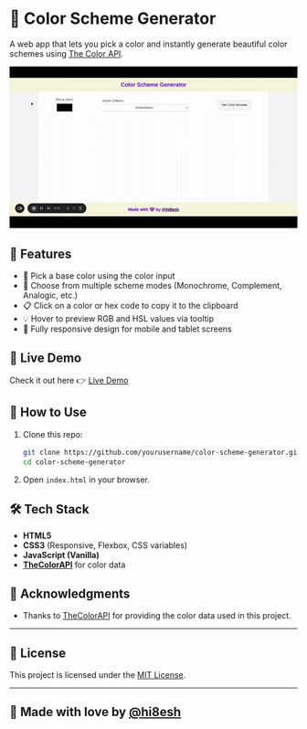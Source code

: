 # 🎨 Color Scheme Generator

A web app that lets you pick a color and instantly generate beautiful color schemes using [The Color API](https://www.thecolorapi.com/).

![Color Scheme Generator Demo](./assets/ColorSchemeGenerator.gif)

## 🌟 Features

- 🎨 Pick a base color using the color input
- 🔁 Choose from multiple scheme modes (Monochrome, Complement, Analogic, etc.)
- 📋 Click on a color or hex code to copy it to the clipboard
- 💡 Hover to preview RGB and HSL values via tooltip
- 📱 Fully responsive design for mobile and tablet screens


## 🧪 Live Demo

Check it out here 👉 [Live Demo](https://your-live-url.com)

## 🚀 How to Use

1. Clone this repo:
   ```bash
   git clone https://github.com/yourusername/color-scheme-generator.git
   cd color-scheme-generator
   ```
2. Open `index.html` in your browser.

## 🛠️ Tech Stack

- **HTML5**  
- **CSS3** (Responsive, Flexbox, CSS variables)  
- **JavaScript (Vanilla)**  
- [**TheColorAPI**](https://www.thecolorapi.com/) for color data

## 🙌 Acknowledgments

- Thanks to [TheColorAPI](https://www.thecolorapi.com/) for providing the color data used in this project.

---

## 📄 License

This project is licensed under the [MIT License](LICENSE).

---

## 💜 Made with love by [@hi8esh](https://github.com/hi8esh)

